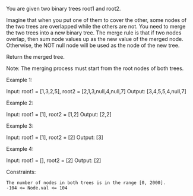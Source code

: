You are given two binary trees root1 and root2.

Imagine that when you put one of them to cover the other, some nodes of the two trees are overlapped while the others are not. You need to merge the two trees into a new binary tree. The merge rule is that if two nodes overlap, then sum node values up as the new value of the merged node. Otherwise, the NOT null node will be used as the node of the new tree.

Return the merged tree.

Note: The merging process must start from the root nodes of both trees.

 

Example 1:

Input: root1 = [1,3,2,5], root2 = [2,1,3,null,4,null,7]
Output: [3,4,5,5,4,null,7]

Example 2:

Input: root1 = [1], root2 = [1,2]
Output: [2,2]

Example 3:

Input: root1 = [1], root2 = [2]
Output: [3]

Example 4:

Input: root1 = [], root2 = [2]
Output: [2]



Constraints:

    The number of nodes in both trees is in the range [0, 2000].
    -104 <= Node.val <= 104


